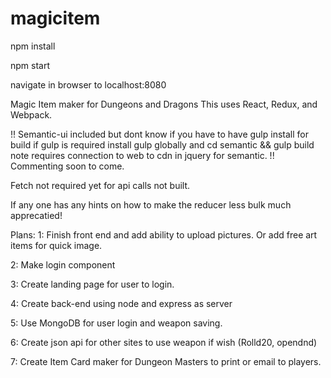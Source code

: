 # magicitem

npm install

npm start

navigate in browser to localhost:8080

Magic Item maker for Dungeons and Dragons 
This uses React, Redux, and Webpack.

!! 
Semantic-ui included but dont know if you have to have gulp install for build
if gulp is required install gulp globally and cd semantic && gulp build
note requires connection to web to cdn in jquery for semantic.
!!
Commenting soon to come. 

Fetch not required yet for api calls not built.

If any one has any hints on how to make the reducer less bulk much apprecatied!


Plans: 
  1: Finish front end and add ability to upload pictures. Or add free art items for quick image.
  
  2: Make login component
  
  3: Create landing page for user to login.
  
  4: Create back-end using node and express as server
  
  5: Use MongoDB for user login and weapon saving.
  
  6: Create json api for other sites to use weapon if wish (Rolld20, opendnd)
  
  7: Create Item Card maker for Dungeon Masters to print or email to players.
